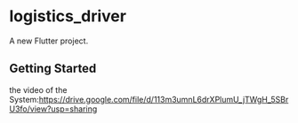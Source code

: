 # logistics_driver

A new Flutter project.

## Getting Started

the video of the System:https://drive.google.com/file/d/113m3umnL6drXPlumU_jTWgH_5SBrU3fo/view?usp=sharing
